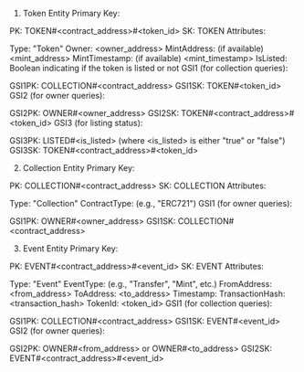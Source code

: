1. Token Entity
Primary Key:

PK: TOKEN#<contract_address>#<token_id>
SK: TOKEN
Attributes:

Type: "Token"
Owner: <owner_address>
MintAddress: (if available) <mint_address>
MintTimestamp: (if available) <mint_timestamp>
IsListed: Boolean indicating if the token is listed or not
GSI1 (for collection queries):

GSI1PK: COLLECTION#<contract_address>
GSI1SK: TOKEN#<token_id>
GSI2 (for owner queries):

GSI2PK: OWNER#<owner_address>
GSI2SK: TOKEN#<contract_address>#<token_id>
GSI3 (for listing status):

GSI3PK: LISTED#<is_listed> (where <is_listed> is either "true" or "false")
GSI3SK: TOKEN#<contract_address>#<token_id>

2. Collection Entity
Primary Key:

PK: COLLECTION#<contract_address>
SK: COLLECTION
Attributes:

Type: "Collection"
ContractType: (e.g., "ERC721")
GSI1 (for owner queries):

GSI1PK: OWNER#<owner_address>
GSI1SK: COLLECTION#<contract_address>

3. Event Entity
Primary Key:

PK: EVENT#<contract_address>#<event_id>
SK: EVENT
Attributes:

Type: "Event"
EventType: (e.g., "Transfer", "Mint", etc.)
FromAddress: <from_address>
ToAddress: <to_address>
Timestamp: <timestamp>
TransactionHash: <transaction_hash>
TokenId: <token_id>
GSI1 (for collection queries):

GSI1PK: COLLECTION#<contract_address>
GSI1SK: EVENT#<event_id>
GSI2 (for owner queries):

GSI2PK: OWNER#<from_address> or OWNER#<to_address>
GSI2SK: EVENT#<contract_address>#<event_id>
